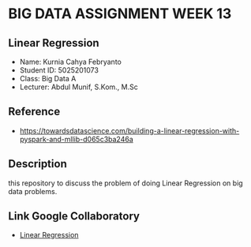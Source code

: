 # BIG DATA ASSIGNMENT WEEK 13

## Linear Regression
- Name: Kurnia Cahya Febryanto
- Student ID: 5025201073
- Class: Big Data A
- Lecturer: Abdul Munif, S.Kom., M.Sc

## Reference
- https://towardsdatascience.com/building-a-linear-regression-with-pyspark-and-mllib-d065c3ba246a

## Description
this repository to discuss the problem of doing Linear Regression on big data problems.

## Link Google Collaboratory
- [Linear Regression](https://colab.research.google.com/drive/1eSOa-zYsTFnI1A2974dPIox6rdlrJYdn?usp=sharing)
